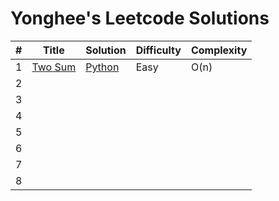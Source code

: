# Yonghee's Leetcode Solutions


| # |                     Title                      |                                        Solution                                        | Difficulty | Complexity |
|---|------------------------------------------------|----------------------------------------------------------------------------------------|------------|------------|
| 1 | [Two Sum](https://leetcode.com/problems/two-sum/) | [Python](https://github.com/Yonghee9106/leetcode-solutions/blob/main/Python/0001_Two_Sum.py) | Easy |  O(n)   |
| 2 |
| 3 |
| 4 |
| 5 |
| 6 |
| 7 |
| 8 |
